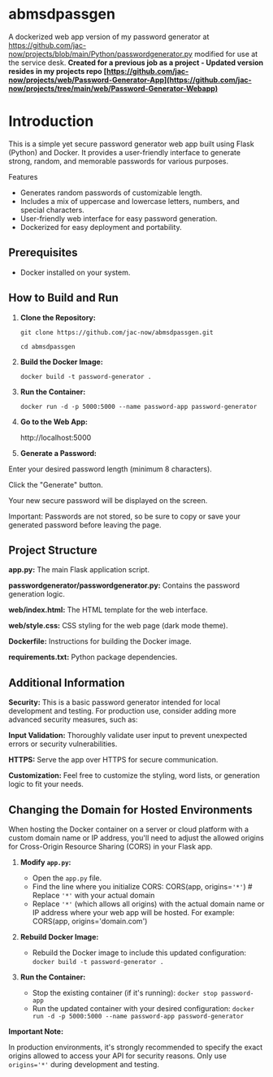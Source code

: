# abmsdpassgen
A dockerized web app version of my password generator at https://github.com/jac-now/projects/blob/main/Python/passwordgenerator.py modified for use at the service desk.
**Created for a previous job as a project - Updated version resides in my projects repo [https://github.com/jac-now/projects/web/Password-Generator-App](https://github.com/jac-now/projects/tree/main/web/Password-Generator-Webapp)**


# Introduction

This is a simple yet secure password generator web app built using Flask (Python) and Docker. It provides a user-friendly interface to generate strong, random, and memorable passwords for various purposes.


 Features

- Generates random passwords of customizable length.
- Includes a mix of uppercase and lowercase letters, numbers, and special characters.
- User-friendly web interface for easy password generation.
- Dockerized for easy deployment and portability.


## Prerequisites

- Docker installed on your system.


## How to Build and Run

1. **Clone the Repository:**

   `git clone https://github.com/jac-now/abmsdpassgen.git`
   
   `cd abmsdpassgen`

 
3. **Build the Docker Image:**
   
   `docker build -t password-generator .`

   
4. **Run the Container:**
   
   `docker run -d -p 5000:5000 --name password-app password-generator`


5. **Go to the Web App:**

   http://localhost:5000


6. **Generate a Password:**

Enter your desired password length (minimum 8 characters).

Click the "Generate" button.

Your new secure password will be displayed on the screen.

Important: Passwords are not stored, so be sure to copy or save your generated password before leaving the page.



## Project Structure

**app.py:** The main Flask application script.

**passwordgenerator/passwordgenerator.py:** Contains the password generation logic.

**web/index.html:** The HTML template for the web interface.

**web/style.css:** CSS styling for the web page (dark mode theme).

**Dockerfile:** Instructions for building the Docker image.

**requirements.txt:** Python package dependencies.



## Additional Information

**Security:** This is a basic password generator intended for local development and testing. For production use, consider adding more advanced security measures, such as:

**Input Validation:** Thoroughly validate user input to prevent unexpected errors or security vulnerabilities.

**HTTPS:** Serve the app over HTTPS for secure communication.

**Customization:** Feel free to customize the styling, word lists, or generation logic to fit your needs.



## Changing the Domain for Hosted Environments

When hosting the Docker container on a server or cloud platform with a custom domain name or IP address, you'll need to adjust the allowed origins for Cross-Origin Resource Sharing (CORS) in your Flask app.

1. **Modify `app.py`:**

   - Open the `app.py` file.
   - Find the line where you initialize CORS:
     CORS(app, origins=`'*'`)  # Replace `'*'` with your actual domain
   - Replace `'*'` (which allows all origins) with the actual domain name or IP address where your web app will be hosted. For example:
     CORS(app, origins='domain.com')

2. **Rebuild Docker Image:**

   - Rebuild the Docker image to include this updated configuration:
     `docker build -t password-generator .`

3. **Run the Container:**

   - Stop the existing container (if it's running):
     `docker stop password-app`
   - Run the updated container with your desired configuration:
     `docker run -d -p 5000:5000 --name password-app password-generator`

**Important Note:**

In production environments, it's strongly recommended to specify the exact origins allowed to access your API for security reasons. Only use `origins='*'` during development and testing.
